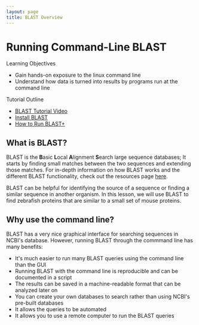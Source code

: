 ```yaml
---
layout: page
title: BLAST Overview
---
```



# Running Command-Line BLAST

Learning Objectives

- Gain hands-on exposure to the linux command line
- Understand how data is turned into results by programs run at the command line

Tutorial Outline

- [BLAST Tutorial Video](../BLAST-Command-Line/BLAST2.md)
- [Install BLAST](../BLAST-Command-Line/BLAST2.md)
- [How to Run BLAST+](../BLAST-Command-Line/BLAST3.md)





## What is BLAST?

BLAST is the **B**asic **L**ocal **A**lignment **S**earch large sequence databases; It starts by finding small matches between the two sequences and extending those matches.  For in-depth information on how BLAST works and the different BLAST functionality, check out the resources page [here](https://blast.ncbi.nlm.nih.gov/Blast.cgi).

BLAST can be helpful for identifying the source of a sequence or finding a similar sequence in another organism.  In this lesson, we will use BLAST to find zebrafish proteins that are similar to a small set of mouse proteins.

## Why use the command line?
BLAST has a very nice graphical interface for searching sequences in NCBI's database.
However, running BLAST through the commmand line has many benefits:


  * It's much easier to run many BLAST queries using the command line than the GUI
  * Running BLAST with the command line is reproducible and can be documented in a script
  * The results can be saved in a machine-readable format that can be analyzed later on
  * You can create your own databases to search rather than using NCBI's pre-built databases
  * It allows the queries to be automated
  * It allows you to use a remote computer to run the BLAST queries
  
